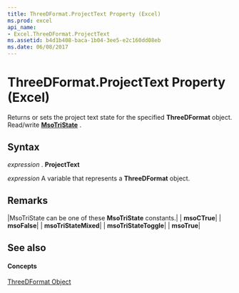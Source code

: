 ```yaml
---
title: ThreeDFormat.ProjectText Property (Excel)
ms.prod: excel
api_name:
- Excel.ThreeDFormat.ProjectText
ms.assetid: b4d1b408-baca-1b04-3ee5-e2c160dd08eb
ms.date: 06/08/2017
---
```



# ThreeDFormat.ProjectText Property (Excel)

 Returns or sets the project text state for the specified **ThreeDFormat** object. Read/write **[MsoTriState](http://msdn.microsoft.com/library/2036cfc9-be7d-e05c-bec7-af05e3c3c515%28Office.15%29.aspx)** .


## Syntax

 _expression_ . **ProjectText**

 _expression_ A variable that represents a **ThreeDFormat** object.


## Remarks





|MsoTriState can be one of these **MsoTriState** constants.|
| **msoCTrue**|
| **msoFalse**|
| **msoTriStateMixed**|
| **msoTriStateToggle**|
| **msoTrue**|

## See also


#### Concepts


[ThreeDFormat Object](threedformat-object-excel.md)

